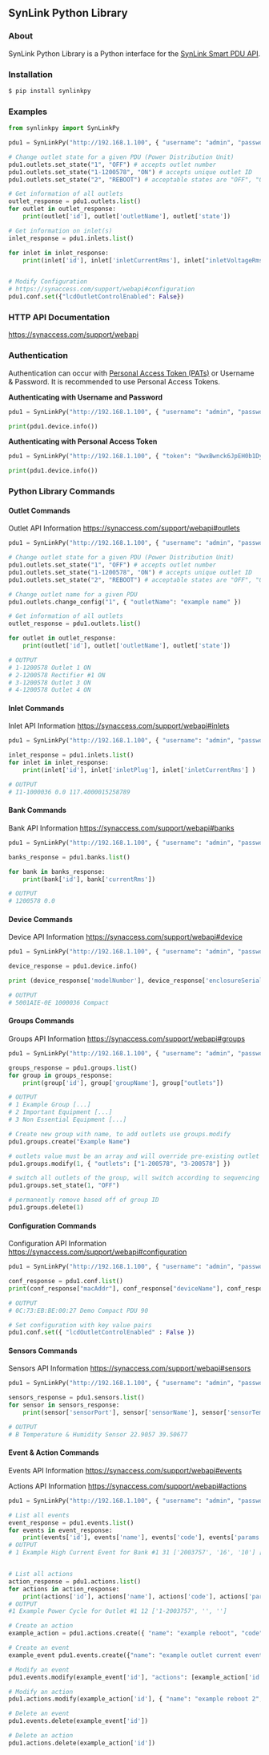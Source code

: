 

SynLink Python Library
-------
<!-- 
![pypi](https://img.shields.io/pypi/v/Slacker.svg)\_ ![build
status](https://img.shields.io/travis/os/slacker.svg)\_ ![pypi
downloads](https://img.shields.io/pypi/dm/slacker.svg)\_
![license](https://img.shields.io/github/license/os/slacker.svg)\_
![gitter chat](https://badges.gitter.im/Join%20Chat.svg)\_

![image](https://raw.githubusercontent.com/os/slacker/master/static/slacker.jpg) -->

### About

SynLink Python Library is a Python interface for the [SynLink Smart PDU API](https://synaccess.com/support/webapi).

### Installation

```bash
$ pip install synlinkpy
```

### Examples

```python
from synlinkpy import SynLinkPy

pdu1 = SynLinkPy("http://192.168.1.100", { "username": "admin", "password": "admin" })

# Change outlet state for a given PDU (Power Distribution Unit)
pdu1.outlets.set_state("1", "OFF") # accepts outlet number
pdu1.outlets.set_state("1-1200578", "ON") # accepts unique outlet ID
pdu1.outlets.set_state("2", "REBOOT") # acceptable states are "OFF", "ON", "REBOOT"

# Get information of all outlets
outlet_response = pdu1.outlets.list()
for outlet in outlet_response:
    print(outlet['id'], outlet['outletName'], outlet['state'])

# Get information on inlet(s)
inlet_response = pdu1.inlets.list()

for inlet in inlet_response:
    print(inlet['id'], inlet['inletCurrentRms'], inlet["inletVoltageRms"])


# Modify Configuration 
# https://synaccess.com/support/webapi#configuration
pdu1.conf.set({"lcdOutletControlEnabled": False})

```

### HTTP API Documentation

<https://synaccess.com/support/webapi>

### Authentication

Authentication can occur with [Personal Access Token (PATs)](https://synaccess.com/support/webapi#personal-access-token-based) or Username & Password. It is recommended to use Personal Access Tokens.

**Authenticating with Username and Password**
```python
pdu1 = SynLinkPy("http://192.168.1.100", { "username": "admin", "password": "admin" })

print(pdu1.device.info())
```

**Authenticating with Personal Access Token**
```python
pdu1 = SynLinkPy("http://192.168.1.100", { "token": "9wxBwnck6JpEH0b1DyI" })

print(pdu1.device.info())
```


### Python Library Commands

#### Outlet Commands

Outlet API Information
https://synaccess.com/support/webapi#outlets

```python
pdu1 = SynLinkPy("http://192.168.1.100", { "username": "admin", "password": "admin" })

# Change outlet state for a given PDU (Power Distribution Unit)
pdu1.outlets.set_state("1", "OFF") # accepts outlet number
pdu1.outlets.set_state("1-1200578", "ON") # accepts unique outlet ID
pdu1.outlets.set_state("2", "REBOOT") # acceptable states are "OFF", "ON", "REBOOT"

# Change outlet name for a given PDU
pdu1.outlets.change_config("1", { "outletName": "example name" })

# Get information of all outlets
outlet_response = pdu1.outlets.list()

for outlet in outlet_response:
    print(outlet['id'], outlet['outletName'], outlet['state'])

# OUTPUT
# 1-1200578 Outlet 1 ON
# 2-1200578 Rectifier #1 ON
# 3-1200578 Outlet 3 ON
# 4-1200578 Outlet 4 ON
```

#### Inlet Commands

Inlet API Information
https://synaccess.com/support/webapi#inlets

```python
pdu1 = SynLinkPy("http://192.168.1.100", { "username": "admin", "password": "admin" })

inlet_response = pdu1.inlets.list()
for inlet in inlet_response:
    print(inlet['id'], inlet['inletPlug'], inlet['inletCurrentRms'] )

# OUTPUT
# I1-1000036 0.0 117.4000015258789
```


#### Bank Commands

Bank API Information
https://synaccess.com/support/webapi#banks

```python
pdu1 = SynLinkPy("http://192.168.1.100", { "username": "admin", "password": "admin" })

banks_response = pdu1.banks.list()

for bank in banks_response:
    print(bank['id'], bank['currentRms'])

# OUTPUT
# 1200578 0.0
```


#### Device Commands

Device API Information
https://synaccess.com/support/webapi#device

```python
pdu1 = SynLinkPy("http://192.168.1.100", { "username": "admin", "password": "admin" })

device_response = pdu1.device.info() 

print (device_response['modelNumber'], device_response['enclosureSerialNumber'], device_response['formFactor'])

# OUTPUT
# 5001AIE-0E 1000036 Compact
```

#### Groups Commands

Groups API Information
https://synaccess.com/support/webapi#groups

```python
pdu1 = SynLinkPy("http://192.168.1.100", { "username": "admin", "password": "admin" })

groups_response = pdu1.groups.list()
for group in groups_response:
    print(group['id'], group['groupName'], group["outlets"])

# OUTPUT
# 1 Example Group [...] 
# 2 Important Equipment [...]
# 3 Non Essential Equipment [...]

# Create new group with name, to add outlets use groups.modify
pdu1.groups.create("Example Name")

# outlets value must be an array and will override pre-existing outlet's value. First argument is group ID
pdu1.groups.modify(1, { "outlets": ["1-200578", "3-200578"] })

# switch all outlets of the group, will switch according to sequencing time setting
pdu1.groups.set_state(1, "OFF")

# permanently remove based off of group ID
pdu1.groups.delete(1)

```

#### Configuration Commands

Configuration API Information
https://synaccess.com/support/webapi#configuration

```python
pdu1 = SynLinkPy("http://192.168.1.100", { "username": "admin", "password": "admin" })

conf_response = pdu1.conf.list()
print(conf_response["macAddr"], conf_response["deviceName"], conf_response["lcdOrientation"])

# OUTPUT
# 0C:73:EB:BE:00:27 Demo Compact PDU 90

# Set configuration with key value pairs
pdu1.conf.set({ "lcdOutletControlEnabled" : False })

```

#### Sensors Commands

Sensors API Information
https://synaccess.com/support/webapi#sensors

```python
pdu1 = SynLinkPy("http://192.168.1.100", { "username": "admin", "password": "admin" })

sensors_response = pdu1.sensors.list()
for sensor in sensors_response:
    print(sensor['sensorPort'], sensor['sensorName'], sensor['sensorTempInC'], sensor['sensorHumidity'])

# OUTPUT
# B Temperature & Humidity Sensor 22.9057 39.50677

```


#### Event & Action Commands

Events API Information
https://synaccess.com/support/webapi#events

Actions API Information
https://synaccess.com/support/webapi#actions

```python
pdu1 = SynLinkPy("http://192.168.1.100", { "username": "admin", "password": "admin" })

# List all events
event_response = pdu1.events.list()
for events in event_response:
    print(events['id'], events['name'], events['code'], events['params'], events['actions'], events['triggered'])
# OUTPUT
# 1 Example High Current Event for Bank #1 31 ['2003757', '16', '10'] [] False


# List all actions
action_response = pdu1.actions.list()
for actions in action_response:
    print(actions['id'], actions['name'], actions['code'], actions['params'])
# OUTPUT
#1 Example Power Cycle for Outlet #1 12 ['1-2003757', '', '']

# Create an action
example_action = pdu1.actions.create({ "name": "example reboot", "code": 12, "params": ["1-2003757","",""] })

# Create an event
example_event pdu1.events.create({"name": "example outlet current event", "code": 46, "params": ["1-2003757", "0.2", "3"], "actions": []})

# Modify an event
pdu1.events.modify(example_event['id'], "actions": [example_action['id']])

# Modify an action
pdu1.actions.modify(example_action['id'], { "name": "example reboot 2", "code": 12, "params": ["2-2003757","",""] })

# Delete an event
pdu1.events.delete(example_event['id'])

# Delete an action
pdu1.actions.delete(example_action['id'])


